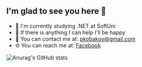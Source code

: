 ## I'm glad to see you here 🤝


- :microscope: I'm currently studying .NET at SoftUni
- :muscle: If there is anything I can help I'll be happy
- :e-mail: You can contact me at: pkobakov@gmail.com
- 🌐 You can reach me at: [Facebook](https://www.facebook.com/petar.kobakov.5)

![Anurag's GitHub stats](https://github-readme-stats.vercel.app/api?username=pkobakov&show_icons=true&theme=radical)
